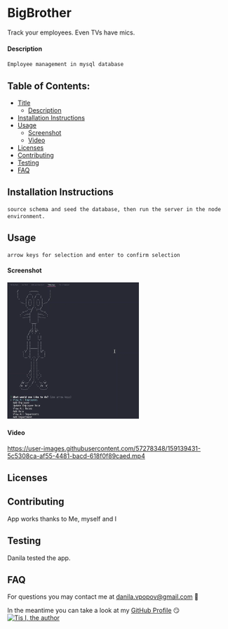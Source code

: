 # BigBrother

  Track your employees. Even TVs have mics.
  
#### Description
  ``` 
  Employee management in mysql database
  ```

## Table of Contents:
- [Title](#BigBrother)
  * [Description](#description)
- [Installation Instructions](#installation%20instructions)
- [Usage](#usage)
  * [Screenshot](#screenshot)
  * [Video](#video)
- [Licenses](#licenses)
- [Contributing](#contributing)
- [Testing](#testing)
- [FAQ](#faq)

## Installation Instructions
```
source schema and seed the database, then run the server in the node environment.
```

## Usage
```
arrow keys for selection and enter to confirm selection
```

#### Screenshot
<img src="./img/screen.png" width="300"/>

#### Video


https://user-images.githubusercontent.com/57278348/159139431-5c5308ca-af55-4481-bacd-618f0f89caed.mp4




## Licenses


## Contributing
App works thanks to Me, myself and I

## Testing
Danila tested the app.

## FAQ

For questions you may contact me at [danila.vpopov@gmail.com](danila.vpopov@gmail.com) :thinking:

In the meantime you can take a look at my [GitHub Profile](https://github.com/corhydare) :smirk:
[![Tis I, the author](https://github.com/corhydare.png?size=200)](https://github.com/corhydare)
  

